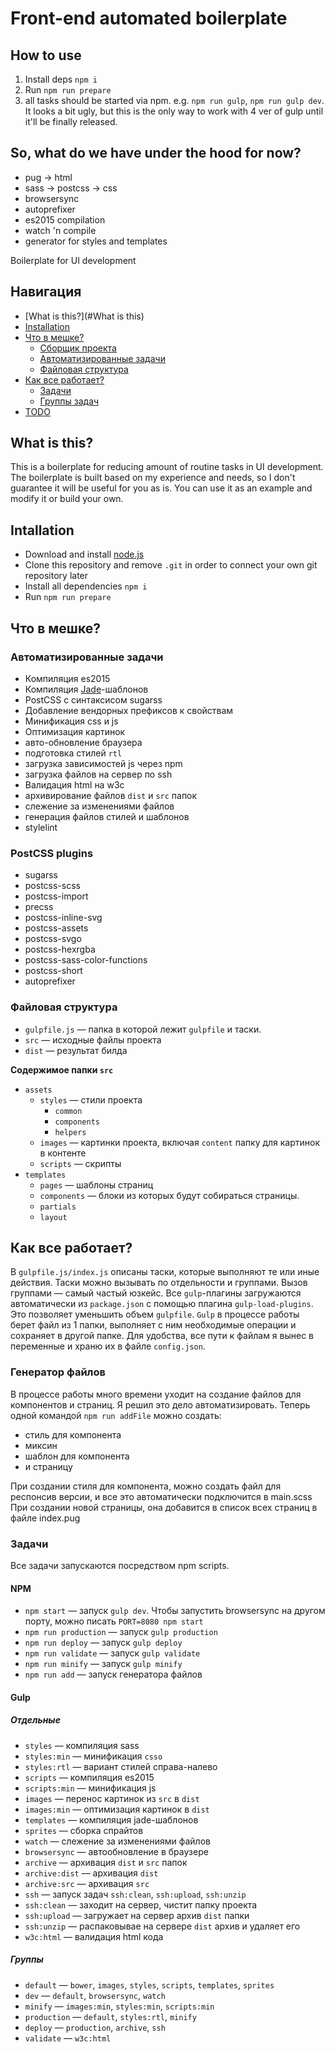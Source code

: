 Front-end automated boilerplate
====================

## How to use
1. Install deps `npm i`
2. Run `npm run prepare`
3. all tasks should be started via npm. e.g. `npm run gulp`, `npm run gulp dev`.
	It looks a bit ugly, but this is the only way to work with 4 ver of gulp until it'll be finally released.

## So, what do we have under the hood for now?
- pug -> html
- sass -> postcss -> css
- browsersync
- autoprefixer
- es2015 compilation
- watch 'n compile
- generator for styles and templates

Boilerplate for UI development

## Навигация
* [What is this?](#What is this)
* [Installation](#Installation)
* [Что в мешке?](#Что-в-мешке)
    * [Сборщик проекта](#Сборщик-проекта)
    * [Автоматизированные задачи](#Автоматизированные-задачи)
    * [Файловая структура](#Файловая-структура)
* [Как все работает?](#Как-все-работает)
    - [Задачи](#Задачи)
    - [Группы задач](#Группы-задач)
* [TODO](#TODO)

## What is this?
This is a boilerplate for reducing amount of routine tasks in UI development.
The boilerplate is built based on my experience and needs, so I don't guarantee it will be useful for you as is. You can use it as an example and modify it or build your own.

## Intallation
- Download and install [node.js](https://nodejs.org/)
- Clone this repository and remove `.git` in order to connect your own git repository later
- Install all dependencies `npm i`
- Run `npm run prepare`

## Что в мешке?

### Автоматизированные задачи
- Компиляция es2015
- Компиляция [Jade](http://jade-lang.com/)-шаблонов
- PostCSS с синтаксисом sugarss
- Добавление вендорных префиксов к свойствам
- Минификация css и js
- Оптимизация картинок
- авто-обновление браузера
- подготовка стилей `rtl`
- загрузка зависимостей js через npm
- загрузка файлов на сервер по ssh
- Валидация html на w3c
- архивирование файлов `dist` и `src` папок
- слежение за изменениями файлов
- генерация файлов стилей и шаблонов
- stylelint

### PostCSS plugins
- sugarss
- postcss-scss
- postcss-import
- precss
- postcss-inline-svg
- postcss-assets
- postcss-svgo
- postcss-hexrgba
- postcss-sass-color-functions
- postcss-short
- autoprefixer

### Файловая структура

- `gulpfile.js` — папка в которой лежит `gulpfile` и таски.
- `src` — исходные файлы проекта
- `dist` — результат билда

**Содержимое папки `src`**
- `assets`
	+ `styles` — стили проекта
		- `common`
		- `components`
		- `helpers`
	+ `images` — картинки проекта, включая `content` папку для картинок в контенте
	+ `scripts` — скрипты
- `templates`
	+ `pages` — шаблоны страниц
	+ `components` — блоки из которых будут собираться страницы.
	+ `partials`
	+ `layout`

## Как все работает?
В `gulpfile.js/index.js` описаны таски, которые выполняют те или иные действия. Таски можно вызывать по отдельности и группами. Вызов группами — самый частый юзкейс.
Все `gulp`-плагины загружаются автоматически из `package.json` с помощью плагина `gulp-load-plugins`. Это позволяет уменьшить объем `gulpfile`.
`Gulp` в процессе работы берет файл из 1 папки, выполняет с ним необходимые операции и сохраняет в другой папке. Для удобства, все пути к файлам я вынес в переменные и храню их в файле `config.json`.

### Генератор файлов
В процессе работы много времени уходит на создание файлов для компонентов и страниц. Я решил это дело автоматизировать.
Теперь одной командой `npm run addFile` можно создать:
- стиль для компонента
- миксин
- шаблон для компонента
- и страницу

При создании стиля для компонента, можно создать файл для респонсив версии, и все это автоматически подключится в main.scss
При создании новой страницы, она добавится в список всех страниц в файле index.pug

### Задачи
Все задачи запускаются посредством npm scripts.

#### NPM
- `npm start` — запуск `gulp dev`. Чтобы запустить browsersync на другом порту, можно писать `PORT=8080 npm start`
- `npm run production` — запуск `gulp production`
- `npm run deploy` — запуск `gulp deploy`
- `npm run validate` — запуск `gulp validate`
- `npm run minify` — запуск `gulp minify`
- `npm run add` — запуск генератора файлов

#### Gulp

##### Отдельные
- `styles` — компиляция sass
- `styles:min` — минификация `csso`
- `styles:rtl` — вариант стилей справа-налево
- `scripts` — компиляция es2015
- `scripts:min` — минификация js
- `images` — перенос картинок из `src` в `dist`
- `images:min` — оптимизация картинок в `dist`
- `templates` — компиляция jade-шаблонов
- `sprites` — сборка спрайтов
- `watch` — слежение за изменениями файлов
- `browsersync` — автообновление в браузере
- `archive` — архивация `dist` и `src` папок
- `archive:dist` — архивация `dist`
- `archive:src` — архивация `src`
- `ssh` — запуск задач `ssh:clean`, `ssh:upload`, `ssh:unzip`
- `ssh:clean` — заходит на сервер, чистит папку проекта
- `ssh:upload` — загружает на сервер архив `dist` папки
- `ssh:unzip` — распаковывае на сервере `dist` архив и удаляет его
- `w3c:html` — валидация html кода

##### Группы
- `default` — `bower`, `images`, `styles`, `scripts`, `templates`, `sprites`
- `dev` — `default`, `browsersync`, `watch`
- `minify` — `images:min`, `styles:min`, `scripts:min`
- `production` — `default`, `styles:rtl`, `minify`
- `deploy` — `production`, `archive`, `ssh`
- `validate` — `w3c:html`
